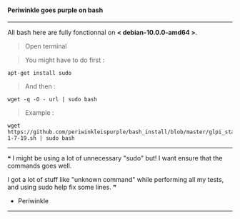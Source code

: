 #### Periwinkle goes purple on bash
_____________________________________________________________________________________________________________________

All bash here are fully fonctionnal on **< debian-10.0.0-amd64 >**.

> Open terminal 

> You might have to do first :
```
apt-get install sudo
```
> And then :
```
wget -q -O - url | sudo bash
```
> Example :
```
wget https://github.com/periwinkleispurple/bash_install/blob/master/glpi_standalone_v-1-7-19.sh | sudo bash
```
_____________________________________________________________________________________________________________________
 ❝ I might be using a lot of unnecessary "sudo" but! I want ensure that the commands goes well.
 
 I got a lot of stuff like "unknown command" while performing all my tests, and using sudo help fix some lines. ❞
 
- Periwinkle
_____________________________________________________________________________________________________________________
